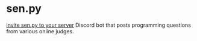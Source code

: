# sen.py
[invite sen.py to your server](#https://discordapp.com/api/oauth2/authorize?client_id=527000752795680803&permissions=18432&scope=bot)
Discord bot that posts programming questions from various online judges.

